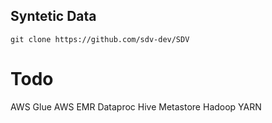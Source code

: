 ## Syntetic Data 
    git clone https://github.com/sdv-dev/SDV

# Todo
AWS Glue 
AWS EMR
Dataproc
Hive Metastore
Hadoop YARN